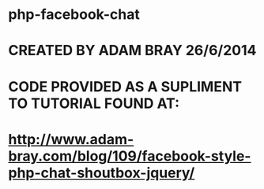 # php-facebook-chat
# CREATED BY ADAM BRAY 26/6/2014
# CODE PROVIDED AS A SUPLIMENT TO TUTORIAL FOUND AT:
# http://www.adam-bray.com/blog/109/facebook-style-php-chat-shoutbox-jquery/
